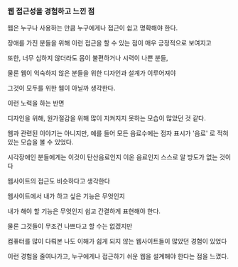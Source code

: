 ### 웹 접근성을 경험하고 느낀 점

웹은 누구나 사용하는 만큼 누구에게나 접근이 쉽고 명확해야 한다.

장애를 가진 분들을 위해 이런 접근을 할 수 있는 점이 매우 긍정적으로 보여지고

또한, 너무 심하지 않더라도 몸이 불편하거나 시력이 나쁜 분들,

물론 웹이 익숙하지 않은 분들을 위한 디자인과 설계가 이루어져야

그것이 모두를 위한 웹이 아닐까 생각한다.



이런 노력을 하는 반면

디자인을 위해, 원가절감을 위해 많이 지켜지지 못하는 모습이 많았던 것 같다.

웹과 관련된 이야기는 아니지만, 예를 들어 모든 음료수에는 점자 표시가  '음료' 로 적혀있는 모습을 볼 수 있었다.

시각장애인 분들에게는 이것이 탄산음료인지 이온 음료인지 스스로 알 방도가 없는 것이다



웹사이트의 접근도 비슷하다고 생각한다

웹사이트에서 내가 하고 싶은 기능은 무엇인지

내가 해야 할 기능은 무엇인지 쉽고 간결하게 표현해야 한다.



물론 그것들이 무조건 나쁘다고 할 수는 없겠지만

컴퓨터를 많이 다뤄본 나도 이해가 쉽게 되지 않는 웹사이트들이 많았던 경험이 있었다

이런 경험을 줄여나가고, 누구에게나 접근하기 쉬운 웹을 설계해야 한다는 점을 느꼈다.









